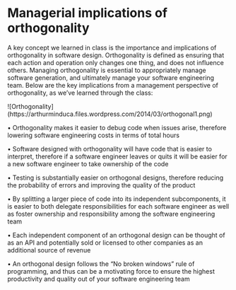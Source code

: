 <h1>Managerial implications of orthogonality </h1>
<p>A key concept we learned in class is the importance and implications of orthogonality in software design. Orthogonality is defined as ensuring that each action and operation only changes one thing, and does not influence others. 
Managing orthogonality is essential to appropriately manage software generation, and ultimately manage your software engineering team. Below are the key implications from a management perspective of orthogonality, as we’ve learned through the class:</p>
![Orthogonality](https://arthurminduca.files.wordpress.com/2014/03/orthogonal1.png)
<p> •	Orthogonality makes it easier to debug code when issues arise, therefore lowering software engineering costs in terms of total hours </p>
<p> •	Software designed with orthogonality will have code that is easier to interpret, therefore if a software engineer leaves or quits it will be easier for a new software engineer to take ownership of the code </p>
<p> •	Testing is substantially easier on orthogonal designs, therefore reducing the probability of errors and improving the quality of the product </p>
<p> •	By splitting a larger piece of code into its independent subcomponents, it is easier to both delegate responsibilities for each software engineer as well as foster ownership and responsibility among the software engineering team </p>
<p> •	Each independent component of an orthogonal design can be thought of as an API and potentially sold or licensed to other companies as an additional source of revenue </p>
<p> •	An orthogonal design follows the “No broken windows” rule of programming, and thus can be a motivating force to ensure the highest productivity and quality out of your software engineering team </p>
















